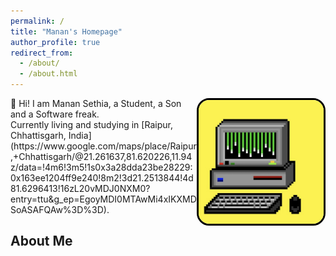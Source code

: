```yaml
---
permalink: /
title: "Manan's Homepage"
author_profile: true
redirect_from: 
  - /about/
  - /about.html
---
```


<p>
<img src="/images/comp.jpeg" alt="Illustration of Matrix Rain in a retro PC" style="width: 200px; float: right; border: 3px solid #000000; border-radius: 20px;">
👋 Hi! I am Manan Sethia, a Student, a Son and a Software freak.<br>
Currently living and studying in [Raipur, Chhattisgarh, India](https://www.google.com/maps/place/Raipur,+Chhattisgarh/@21.261637,81.620226,11.94z/data=!4m6!3m5!1s0x3a28dda23be28229:0x163ee1204ff9e240!8m2!3d21.2513844!4d81.6296413!16zL20vMDJ0NXM0?entry=ttu&g_ep=EgoyMDI0MTAwMi4xIKXMDSoASAFQAw%3D%3D).
</p>


About Me
---

